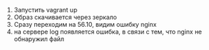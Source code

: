 1. Запустить vagrant up
2. Образ скачивается через зеркало
3. Сразу переходим на 56.10, видим ошибку nginx
4. на сервере log появляется ошибка, в связи с тем, что nginx не обнаружил файл

